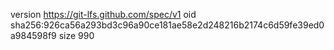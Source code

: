 version https://git-lfs.github.com/spec/v1
oid sha256:926ca56a293bd3c96a90ce181ae58e2d248216b2174c6d59fe39ed0a984598f9
size 990
